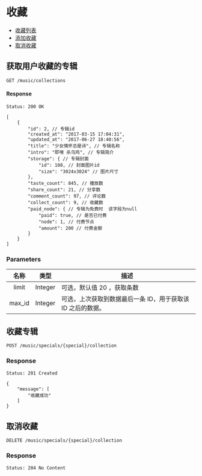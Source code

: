 # 收藏

- [收藏列表](#获取用户收藏的专辑)
- [添加收藏](#收藏专辑)
- [取消收藏](#取消收藏)

## 获取用户收藏的专辑

```
GET /music/collections
```

#### Response

```
Status: 200 OK
```
```json5
[
    {
        "id": 2, // 专辑id
        "created_at": "2017-03-15 17:04:31",
        "updated_at": "2017-06-27 18:40:56",
        "title": "少女情怀总是诗", // 专辑名称
        "intro": "耶嘿 杀乌鸡", // 专辑简介
        "storage": { // 专辑封面
            "id": 108, // 封面图片id
            "size": "3024x3024" // 图片尺寸
        },
        "taste_count": 845, // 播放数
        "share_count": 21, // 分享数
        "comment_count": 97, // 评论数
        "collect_count": 9, // 收藏数
        "paid_node": { // 专辑为免费时  该字段为null
            "paid": true, // 是否已付费
            "node": 1, // 付费节点
            "amount": 200 // 付费金额
        }
    }
]
```

### Parameters

| 名称 | 类型 | 描述 |
|:----:|:----:|----|
| limit | Integer | 可选，默认值 20 ，获取条数 |
| max_id | Integer | 可选，上次获取到数据最后一条 ID，用于获取该 ID 之后的数据。 |

## 收藏专辑

```
POST /music/specials/{special}/collection
```

### Response

```
Status: 201 Created
```

```json5
{
    "message": [
        "收藏成功"
    ]
}
```

## 取消收藏

```
DELETE /music/specials/{special}/collection
```

### Response

```
Status: 204 No Content
```